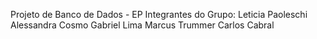 Projeto de Banco de Dados - EP
Integrantes do Grupo:
Leticia Paoleschi
Alessandra Cosmo 
Gabriel Lima 
Marcus Trummer 
Carlos Cabral
